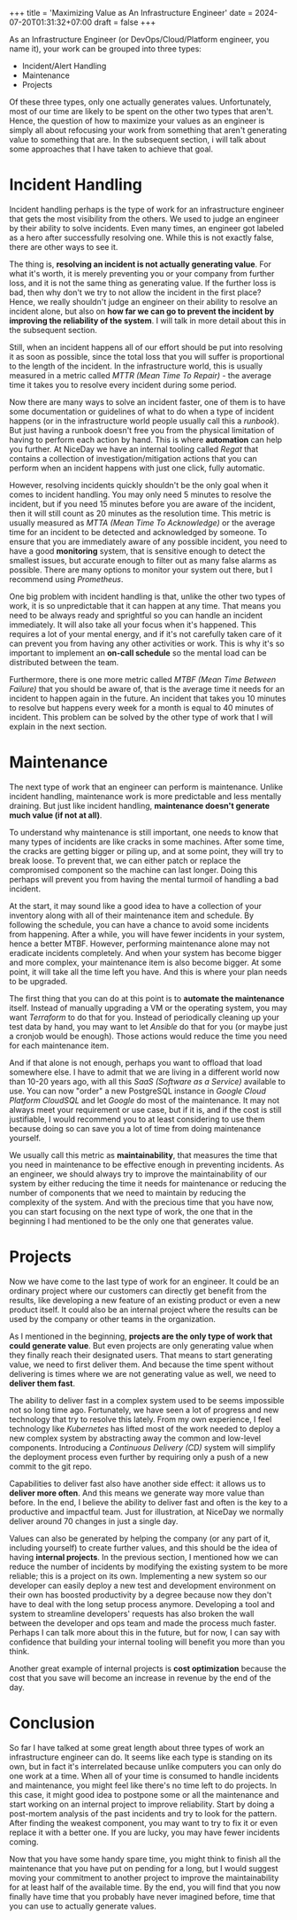 +++
title = 'Maximizing Value as An Infrastructure Engineer'
date = 2024-07-20T01:31:32+07:00
draft = false
+++

As an Infrastructure Engineer (or DevOps/Cloud/Platform engineer, you name it), your work can be grouped into three types:

- Incident/Alert Handling
- Maintenance
- Projects

Of these three types, only one actually generates values. Unfortunately, most of our time are likely to be spent on the other two types that aren't. Hence, the question of how to maximize your values as an engineer is simply all about refocusing your work from something that aren't generating value to something that are. In the subsequent section, i will talk about some approaches that I have taken to achieve that goal.

# Incident Handling

Incident handling perhaps is the type of work for an infrastructure engineer that gets the most visibility from the others. We used to judge an engineer by their ability to solve incidents. Even many times, an engineer got labeled as a hero after successfully resolving one. While this is not exactly false, there are other ways to see it.

The thing is, **resolving an incident is not actually generating value**. For what it's worth, it is merely preventing you or your company from further loss, and it is not the same thing as generating value. If the further loss is bad, then why don't we try to not allow the incident in the first place? Hence, we really shouldn't judge an engineer on their ability to resolve an incident alone, but also on **how far we can go to prevent the incident by improving the reliability of the system**. I will talk in more detail about this in the subsequent section.

Still, when an incident happens all of our effort should be put into resolving it as soon as possible, since the total loss that you will suffer is proportional to the length of the incident. In the infrastructure world, this is usually measured in a metric called _MTTR (Mean Time To Repair)_ - the average time it takes you to resolve every incident during some period.

Now there are many ways to solve an incident faster, one of them is to have some documentation or guidelines of what to do when a type of incident happens (or in the infrastructure world people usually call this a _runbook_). But just having a runbook doesn't free you from the physical limitation of having to perform each action by hand. This is where **automation** can help you further. At NiceDay we have an internal tooling called _Regat_ that contains a collection of investigation/mitigation actions that you can perform when an incident happens with just one click, fully automatic.

However, resolving incidents quickly shouldn't be the only goal when it comes to incident handling. You may only need 5 minutes to resolve the incident, but if you need 15 minutes before you are aware of the incident, then it will still count as 20 minutes as the resolution time. This metric is usually measured as _MTTA (Mean Time To Acknowledge)_ or the average time for an incident to be detected and acknowledged by someone. To ensure that you are immediately aware of any possible incident, you need to have a good **monitoring** system, that is sensitive enough to detect the smallest issues, but accurate enough to filter out as many false alarms as possible. There are many options to monitor your system out there, but I recommend using _Prometheus_.

One big problem with incident handling is that, unlike the other two types of work, it is so unpredictable that it can happen at any time. That means you need to be always ready and sprightful so you can handle an incident immediately. It will also take all your focus when it's happened. This requires a lot of your mental energy, and if it's not carefully taken care of it can prevent you from having any other activities or work. This is why it's so important to implement an **on-call schedule** so the mental load can be distributed between the team.

Furthermore, there is one more metric called _MTBF (Mean Time Between Failure)_ that you should be aware of, that is the average time it needs for an incident to happen again in the future. An incident that takes you 10 minutes to resolve but happens every week for a month is equal to 40 minutes of incident. This problem can be solved by the other type of work that I will explain in the next section.

# Maintenance

The next type of work that an engineer can perform is maintenance. Unlike incident handling, maintenance work is more predictable and less mentally draining. But just like incident handling, **maintenance doesn't generate much value (if not at all)**.

To understand why maintenance is still important, one needs to know that many types of incidents are like cracks in some machines. After some time, the cracks are getting bigger or piling up, and at some point, they will try to break loose. To prevent that, we can either patch or replace the compromised component so the machine can last longer. Doing this perhaps will prevent you from having the mental turmoil of handling a bad incident.

At the start, it may sound like a good idea to have a collection of your inventory along with all of their maintenance item and schedule. By following the schedule, you can have a chance to avoid some incidents from happening. After a while, you will have fewer incidents in your system, hence a better MTBF. However, performing maintenance alone may not eradicate incidents completely. And when your system has become bigger and more complex, your maintenance item is also become bigger. At some point, it will take all the time left you have. And this is where your plan needs to be upgraded. 

The first thing that you can do at this point is to **automate the maintenance** itself. Instead of manually upgrading a VM or the operating system, you may want _Terraform_ to do that for you. Instead of periodically cleaning up your test data by hand, you may want to let _Ansible_ do that for you (or maybe just a cronjob would be enough). Those actions would reduce the time you need for each maintenance item.

And if that alone is not enough, perhaps you want to offload that load somewhere else. I have to admit that we are living in a different world now than 10-20 years ago, with all this _SaaS (Software as a Service)_ available to use. You can now "order" a new PostgreSQL instance in _Google Cloud Platform CloudSQL_ and let _Google_ do most of the maintenance. It may not always meet your requirement or use case, but if it is, and if the cost is still justifiable, I would recommend you to at least considering to use them because doing so can save you a lot of time from doing maintenance yourself. 

We usually call this metric as **maintainability**, that measures the time that you need in maintenance to be effective enough in preventing incidents. As an engineer, we should always try to improve the maintainability of our system by either reducing the time it needs for maintenance or reducing the number of components that we need to maintain by reducing the complexity of the system. And with the precious time that you have now, you can start focusing on the next type of work, the one that in the beginning I had mentioned to be the only one that generates value.

# Projects

Now we have come to the last type of work for an engineer. It could be an ordinary project where our customers can directly get benefit from the results, like developing a new feature of an existing product or even a new product itself. It could also be an internal project where the results can be used by the company or other teams in the organization.

As I mentioned in the beginning, **projects are the only type of work that could generate value**. But even projects are only generating value when they finally reach their designated users. That means to start generating value, we need to first deliver them. And because the time spent without delivering is times where we are not generating value as well, we need to **deliver them fast**. 

The ability to deliver fast in a complex system used to be seems impossible not so long time ago. Fortunately, we have seen a lot of progress and new technology that try to resolve this lately. From my own experience, I feel technology like _Kubernetes_ has lifted most of the work needed to deploy a new complex system by abstracting away the common and low-level components. Introducing a _Continuous Delivery (CD)_ system will simplify the deployment process even further by requiring only a push of a new commit to the git repo.

Capabilities to deliver fast also have another side effect: it allows us to **deliver more often**. And this means we generate way more value than before. In the end, I believe the ability to deliver fast and often is the key to a productive and impactful team. Just for illustration, at NiceDay we normally deliver around 70 changes in just a single day. 

Values can also be generated by helping the company (or any part of it, including yourself) to create further values, and this should be the idea of having **internal projects**. In the previous section, I mentioned how we can reduce the number of incidents by modifying the existing system to be more reliable; this is a project on its own. Implementing a new system so our developer can easily deploy a new test and development environment on their own has boosted productivity by a degree because now they don't have to deal with the long setup process anymore. Developing a tool and system to streamline developers' requests has also broken the wall between the developer and ops team and made the process much faster. Perhaps I can talk more about this in the future, but for now, I can say with confidence that building your internal tooling will benefit you more than you think.

Another great example of internal projects is **cost optimization** because the cost that you save will become an increase in revenue by the end of the day.

# Conclusion

So far I have talked at some great length about three types of work an infrastructure engineer can do. It seems like each type is standing on its own, but in fact it's interrelated because unlike computers you can only do one work at a time. When all of your time is consumed to handle incidents and maintenance, you might feel like there's no time left to do projects. In this case, it might good idea to postpone some or all the maintenance and start working on an internal project to improve reliability. Start by doing a post-mortem analysis of the past incidents and try to look for the pattern. After finding the weakest component, you may want to try to fix it or even replace it with a better one. If you are lucky, you may have fewer incidents coming. 

Now that you have some handy spare time, you might think to finish all the maintenance that you have put on pending for a long, but I would suggest moving your commitment to another project to improve the maintainability for at least half of the available time. By the end, you will find that you now finally have time that you probably have never imagined before, time that you can use to actually generate values.
